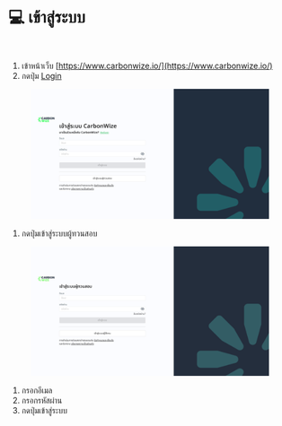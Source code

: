 # 💻 เข้าสู่ระบบ



<figure><img src="https://docs.carbonwize.io/~gitbook/image?url=https%3A%2F%2F494981103-files.gitbook.io%2F%7E%2Ffiles%2Fv0%2Fb%2Fgitbook-x-prod.appspot.com%2Fo%2Fspaces%252FfFEAZzyramdkwAppAKpI%252Fuploads%252FrTQTmGsly0HO5ZJVFSbt%252Fimage.png%3Falt%3Dmedia%26token%3Ddc3cf19a-5b22-4670-9393-dc656247b845&#x26;width=768&#x26;dpr=4&#x26;quality=100&#x26;sign=de7c7be6&#x26;sv=1" alt=""><figcaption></figcaption></figure>

1. เข้าหน้าเว็บ [https://www.carbonwize.io/](https://www.carbonwize.io/)
2. กดปุ่ม [Login](https://app.carbonwize.io/)

<figure><img src="../.gitbook/assets/image (8).png" alt=""><figcaption></figcaption></figure>

1. กดปุ่มเข้าสู่ระบบผู้ทวนสอบ

<figure><img src="../.gitbook/assets/image (4) (1) (1).png" alt=""><figcaption></figcaption></figure>

1. กรอกอีเมล
2. กรอกรหัสผ่าน
3. กดปุ่มเข้าสู่ระบบ
